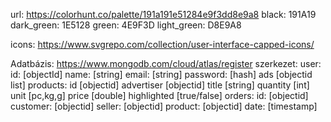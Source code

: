 url: https://colorhunt.co/palette/191a191e51284e9f3dd8e9a8
black: 191A19
dark_green: 1E5128
green: 4E9F3D
light_green: D8E9A8


icons: https://www.svgrepo.com/collection/user-interface-capped-icons/

Adatbázis: https://www.mongodb.com/cloud/atlas/register
szerkezet:
	user:
		id: [objectId]
		name: [string]
		email: [string]
		password: [hash]
		ads [objectid list]
	products:
		id [objectid]
  		advertiser [objectid]
  		title [string]
		quantity [int]
		unit [pc,kg,g]
		price [double]
		highlighted [true/false]
	orders:
		id: [objectid]
		customer: [objectid]
		seller: [objectid]
  		product: [objectid]
		date: [timestamp]
